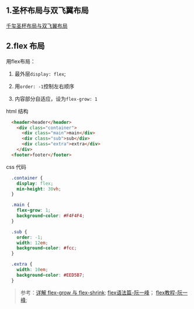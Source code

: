 

## 1.圣杯布局与双飞翼布局
[千玺圣杯布局与双飞翼布局](https://theqwang.github.io/2016/01/08/%E6%B5%85%E6%9E%90%E5%9C%A3%E6%9D%AF%E5%B8%83%E5%B1%80%E5%92%8C%E5%8F%8C%E9%A3%9E%E7%BF%BC%E5%B8%83%E5%B1%80/)

## 2.flex 布局


用flex布局：

1. 最外层`display: flex`;

2. 用`order: -1`控制左右顺序

3. 内容部分自适应，设为`flex-grow: 1`

html 结构
```html
  <header>header</header>
    <div class="container">
      <div class="main">main</div>
      <div class="sub">sub</div>
      <div class="extra">extra</div>
    </div>
  <footer>footer</footer>
```

css 代码

```css
  .container {
    display: flex;
    min-height: 30vh;
  }

  .main {
    flex-grow: 1;
    background-color: #F4F4F4;
  }

  .sub {
    order: -1;
    width: 12em;
    background-color: #fcc;
  }

  .extra {
    width: 10em;
    background-color: #EED5B7;
  }

```
> 参考：[详解 flex-grow 与 flex-shrink](https://zhuanlan.zhihu.com/p/24372279);
[flex语法篇-阮一峰](http://www.ruanyifeng.com/blog/2015/07/flex-grammar.html)；
[flex教程-阮一峰](http://www.ruanyifeng.com/blog/2015/07/flex-examples.html);

